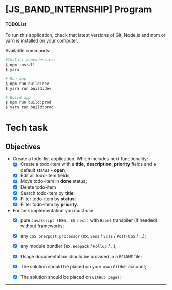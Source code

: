 # [JS_BAND_INTERNSHIP] Program

#### TODOList
To run this application, check that latest versions of Git, Node.js and npm or yarn is installed on your computer. 

Available commands:
```bash
#Install dependencies:
$ npm install
$ yarn

# Run app
$ npm run build:dev
$ yarn run build:dev

# Build app
$ npm run build:prod
$ yarn run build:prod

```

# Tech task
## Objectives
- Create a todo-list application. Which includes next functionality:
    - [x] Create a todo-item with a **title**, **description**, **priority** fields and a default status - **open**;
    - [x] Edit all todo-item fields;
    - [x] Move todo-item in **done** status;
    - [x] Delete todo-item
    - [x] Search todo-item by **title**;
    - [x] Filter todo-item by **status**;
    - [x] Filter todo-item by **priority**.
- For task implementation you must use:
    - [x] pure `JavaScript (ES6, ES next)` with `Babel` transpiler (if needed) without frameworks;
    - [x] any `CSS pre/post processor` (ex. `Sass` / `Scss` / `Post-CSS` / ...);
    - [x] any module bundler (ex. `Webpack` / `Rollup` / ..);
    - [x] Usage documentation should be provided in a `README` file;
    - [x] The solution should be placed on your own `GitHub` account;
    - [x] The solution should be placed on `GitHub pages`;


---
